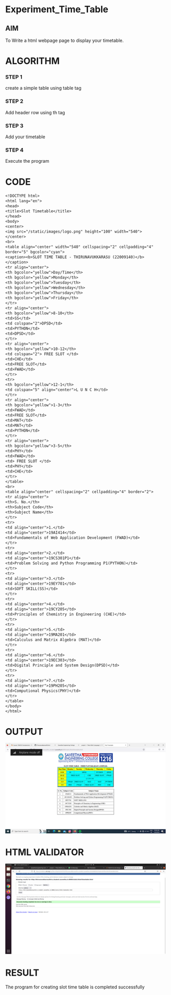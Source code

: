 # Experiment_Time_Table

## AIM
To Write a html webpage page to display your timetable.

# ALGORITHM
### STEP 1
create a simple table using table tag

### STEP 2
Add header row using th tag

### STEP 3
Add your timetable

### STEP 4
Execute the program

# CODE
```
<!DOCTYPE html>
<html lang="en">
<head>
<title>Slot Timetable</title>
</head>
<body>
<center>
<img src="/static/images/logo.png" height="100" width="540">
</center>
<br>
<table align="center" width="540" cellspacing="2" cellpadding="4" border="5" bgcolor="cyan">
<caption><b>SLOT TIME TABLE - THIRUNAVUKKARASU (22009140)</b></caption>
<tr align="center">
<th bgcolor="yellow">Day/Time</th>
<th bgcolor="yellow">Monday</th>
<th bgcolor="yellow">Tuesday</th>
<th bgcolor="yellow">Wednesday</th>
<th bgcolor="yellow">Thursday</th>
<th bgcolor="yellow">Friday</th>
</tr>
<tr align="center">
<th bgcolor="yellow">8-10</th>
<td>SS</td>
<td colspan="2">DPSD</td>
<td>PYTHON</td>
<td>DPSD</td>
</tr>
<tr align="center">
<th bgcolor="yellow">10-12</th>
<td colspan="2"> FREE SLOT </td>
<td>CHE</td>
<td>FREE SLOT</td>
<td>FWAD</td>
</tr>
<tr>
<th bgcolor="yellow">12-1</th>
<td colspan="5" align="center">L U N C H</td>
</tr>
<tr align="center">
<th bgcolor="yellow">1-3</th>
<td>FWAD</td>
<td>FREE SLOT</td>
<td>MAT</td>
<td>MAT</td>
<td>PYTHON</td>
</tr>
<tr align="center">
<th bgcolor="yellow">3-5</th>
<td>PHY</td>
<td>FWAD</td>
<td> FREE SLOT </td>
<td>PHY</td>
<td>CHE</td>
</tr>
</table>
<br>
<table align="center" cellspacing="2" cellpadding="4" border="2">
<tr align="center">
<th>S. No.</th>
<th>Subject Code</th>
<th>Subject Name</th>
</tr>
<tr>
<td align="center">1.</td>
<td align="center">19AI414</td>
<td>Fundamentals of Web Application Development (FWAD)</td>
</tr>
<tr>
<td align="center">2.</td>
<td align="center">19CS301P1</td>
<td>Problem Solving and Python Programming P1(PYTHON)</td>
</tr>
<tr>
<td align="center">3.</td>
<td align="center">19EY701</td>
<td>SOFT SKILL(SS)</td>
</tr>
<tr>
<td align="center">4.</td>
<td align="center">19CY205</td>
<td>Principles of Chemistry in Engineering (CHE)</td>
</tr>
<tr>
<td align="center">5.</td>
<td align="center">19MA201</td>
<td>Calculus and Matrix Algebra (MAT)</td>
</tr>
<tr>
<td align="center">6.</td>
<td align="center">19EC303</td>
<td>Digital Principle and System Design(DPSD)</td>
</tr>
<tr>
<td align="center">7.</td>
<td align="center">19PH205</td>
<td>Computional Physics(PHY)</td>
</tr>
</table>
</body>
</html>
```

# OUTPUT
![OUTPUT](./out.png)

# HTML VALIDATOR
![HTML VALIDATOR](./valid.png)

# RESULT
The program for creating slot time table is completed successfully